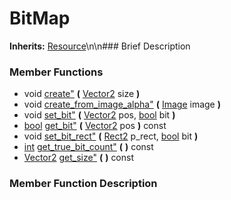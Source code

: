 #  BitMap  
**Inherits:** [Resource](class_resource)\\n\\n###  Brief Description  

###  Member Functions 
  * void [create"](#create) **(** [Vector2](class_vector2) size  **)**
  * void [create_from_image_alpha"](#create_from_image_alpha) **(** [Image](class_image) image  **)**
  * void [set_bit"](#set_bit) **(** [Vector2](class_vector2) pos, [bool](class_bool) bit  **)**
  * [bool](class_bool) [get_bit"](#get_bit) **(** [Vector2](class_vector2) pos  **)** const
  * void [set_bit_rect"](#set_bit_rect) **(** [Rect2](class_rect2) p_rect, [bool](class_bool) bit  **)**
  * [int](class_int) [get_true_bit_count"](#get_true_bit_count) **(** **)** const
  * [Vector2](class_vector2) [get_size"](#get_size) **(** **)** const
###  Member Function Description  
